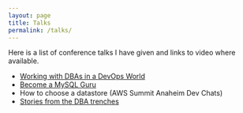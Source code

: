 ```yaml
---
layout: page
title: Talks
permalink: /talks/
---
```

Here is a list of conference talks I have given and links to video where available.

* [Working with DBAs in a DevOps World](https://www.youtube.com/watch?v=Ym408YX2zTA)
* [Become a MySQL Guru](https://www.socallinuxexpo.org/scale/16x/presentations/become-mysql-guru)
* How to choose a datastore (AWS Summit Anaheim Dev Chats)
* [Stories from the DBA trenches](https://www.youtube.com/watch?v=89_RqH5Y95k&feature=youtu.be)

